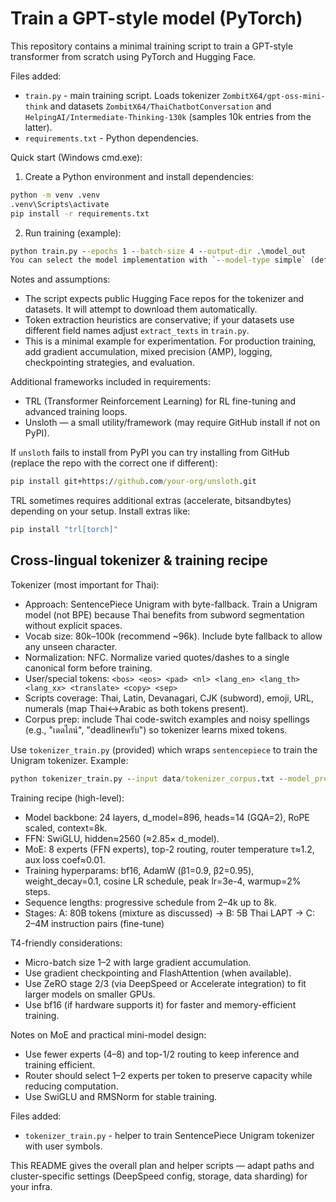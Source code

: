 # Train a GPT-style model (PyTorch)

This repository contains a minimal training script to train a GPT-style transformer from scratch using PyTorch and Hugging Face.

Files added:
- `train.py` - main training script. Loads tokenizer `ZombitX64/gpt-oss-mini-think` and datasets `ZombitX64/ThaiChatbotConversation` and `HelpingAI/Intermediate-Thinking-130k` (samples 10k entries from the latter).
- `requirements.txt` - Python dependencies.

Quick start (Windows cmd.exe):

1. Create a Python environment and install dependencies:

```cmd
python -m venv .venv
.venv\Scripts\activate
pip install -r requirements.txt
```

2. Run training (example):

```cmd
python train.py --epochs 1 --batch-size 4 --output-dir .\model_out
You can select the model implementation with `--model-type simple` (default) or `--model-type hf` to use Hugging Face's GPT2LMHeadModel.
```

Notes and assumptions:
- The script expects public Hugging Face repos for the tokenizer and datasets. It will attempt to download them automatically.
- Token extraction heuristics are conservative; if your datasets use different field names adjust `extract_texts` in `train.py`.
- This is a minimal example for experimentation. For production training, add gradient accumulation, mixed precision (AMP), logging, checkpointing strategies, and evaluation.

Additional frameworks included in requirements:

- TRL (Transformer Reinforcement Learning) for RL fine-tuning and advanced training loops.
- Unsloth — a small utility/framework (may require GitHub install if not on PyPI).

If `unsloth` fails to install from PyPI you can try installing from GitHub (replace the repo with the correct one if different):

```cmd
pip install git+https://github.com/your-org/unsloth.git
```

TRL sometimes requires additional extras (accelerate, bitsandbytes) depending on your setup. Install extras like:

```cmd
pip install "trl[torch]"
```

Cross-lingual tokenizer & training recipe
----------------------------------------

Tokenizer (most important for Thai):

- Approach: SentencePiece Unigram with byte-fallback. Train a Unigram model (not BPE) because Thai benefits from subword segmentation without explicit spaces.
- Vocab size: 80k–100k (recommend ~96k). Include byte fallback to allow any unseen character.
- Normalization: NFC. Normalize varied quotes/dashes to a single canonical form before training.
- User/special tokens: `<bos> <eos> <pad> <nl> <lang_en> <lang_th> <lang_xx> <translate> <copy> <sep>`
- Scripts coverage: Thai, Latin, Devanagari, CJK (subword), emoji, URL, numerals (map Thai↔Arabic as both tokens present).
- Corpus prep: include Thai code-switch examples and noisy spellings (e.g., "เดดไลน์", "deadlineครับ") so tokenizer learns mixed tokens.

Use `tokenizer_train.py` (provided) which wraps `sentencepiece` to train the Unigram tokenizer. Example:

```cmd
python tokenizer_train.py --input data/tokenizer_corpus.txt --model_prefix hanuman_sp --vocab_size 96000
```

Training recipe (high-level):

- Model backbone: 24 layers, d_model=896, heads=14 (GQA=2), RoPE scaled, context=8k.
- FFN: SwiGLU, hidden≈2560 (≈2.85× d_model).
- MoE: 8 experts (FFN experts), top-2 routing, router temperature τ≈1.2, aux loss coef≈0.01.
- Training hyperparams: bf16, AdamW (β1=0.9, β2=0.95), weight_decay=0.1, cosine LR schedule, peak lr=3e-4, warmup=2% steps.
- Sequence lengths: progressive schedule from 2–4k up to 8k.
- Stages: A: 80B tokens (mixture as discussed) → B: 5B Thai LAPT → C: 2–4M instruction pairs (fine-tune)

T4-friendly considerations:

- Micro-batch size 1–2 with large gradient accumulation.
- Use gradient checkpointing and FlashAttention (when available).
- Use ZeRO stage 2/3 (via DeepSpeed or Accelerate integration) to fit larger models on smaller GPUs.
- Use bf16 (if hardware supports it) for faster and memory-efficient training.

Notes on MoE and practical mini-model design:

- Use fewer experts (4–8) and top-1/2 routing to keep inference and training efficient.
- Router should select 1–2 experts per token to preserve capacity while reducing computation.
- Use SwiGLU and RMSNorm for stable training.

Files added:
- `tokenizer_train.py` - helper to train SentencePiece Unigram tokenizer with user symbols.

This README gives the overall plan and helper scripts — adapt paths and cluster-specific settings (DeepSpeed config, storage, data sharding) for your infra.
